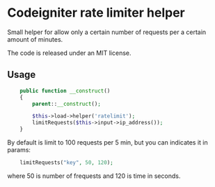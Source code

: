 Codeigniter rate limiter helper
===============

Small helper for allow only a certain number of requests per a certain amount of minutes.

The code is released under an MIT license.

Usage
-----

```php
    public function __construct()
    {
        parent::__construct();

        $this->load->helper('ratelimit');
        limitRequests($this->input->ip_address());
    }
```

By default is limit to 100 requests per 5 min, but you can indicates it in params:

```php
    limitRequests("key", 50, 120);
```

where 50 is number of frequests and 120 is time in seconds.
